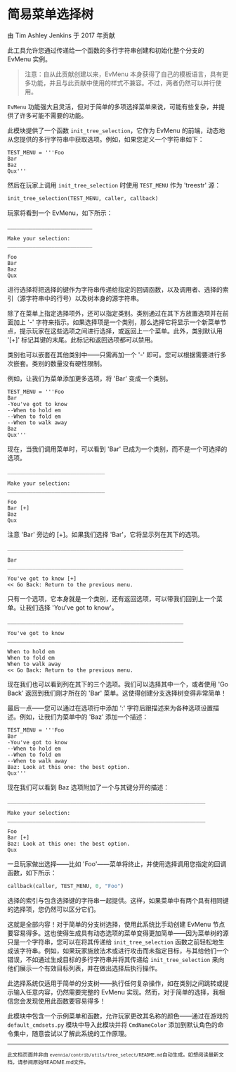 # 简易菜单选择树

由 Tim Ashley Jenkins 于 2017 年贡献

此工具允许您通过传递给一个函数的多行字符串创建和初始化整个分支的 EvMenu 实例。

> 注意：自从此贡献创建以来，EvMenu 本身获得了自己的模板语言，具有更多功能，并且与此贡献中使用的样式不兼容。不过，两者仍然可以并行使用。

`EvMenu` 功能强大且灵活，但对于简单的多项选择菜单来说，可能有些复杂，并提供了许多可能不需要的功能。

此模块提供了一个函数 `init_tree_selection`，它作为 EvMenu 的前端，动态地从您提供的多行字符串中获取选项。例如，如果您定义一个字符串如下：

```
TEST_MENU = '''Foo
Bar
Baz
Qux'''
```

然后在玩家上调用 `init_tree_selection` 时使用 `TEST_MENU` 作为 'treestr' 源：

```python
init_tree_selection(TEST_MENU, caller, callback)
```

玩家将看到一个 EvMenu，如下所示：

```
___________________________

Make your selection:
___________________________

Foo
Bar
Baz
Qux
```

进行选择将把选择的键作为字符串传递给指定的回调函数，以及调用者、选择的索引（源字符串中的行号）以及树本身的源字符串。

除了在菜单上指定选择项外，还可以指定类别。类别通过在其下方放置选项并在前面加上 '-' 字符来指示。如果选择项是一个类别，那么选择它将显示一个新菜单节点，提示玩家在这些选项之间进行选择，或返回上一个菜单。此外，类别默认用 '[+]' 标记其键的末尾。此标记和返回选项都可以禁用。

类别也可以嵌套在其他类别中——只需再加一个 '-' 即可。您可以根据需要进行多次嵌套。类别的数量没有硬性限制。

例如，让我们为菜单添加更多选项，将 'Bar' 变成一个类别。

```
TEST_MENU = '''Foo
Bar
-You've got to know
--When to hold em
--When to fold em
--When to walk away
Baz
Qux'''
```

现在，当我们调用菜单时，可以看到 'Bar' 已成为一个类别，而不是一个可选择的选项。

```
_______________________________

Make your selection:
_______________________________

Foo
Bar [+]
Baz
Qux
```

注意 'Bar' 旁边的 [+]。如果我们选择 'Bar'，它将显示列在其下的选项。

```
________________________________________________________

Bar
________________________________________________________

You've got to know [+]
<< Go Back: Return to the previous menu.
```

只有一个选项，它本身就是一个类别，还有返回选项，可以带我们回到上一个菜单。让我们选择 'You've got to know'。

```
________________________________________________________

You've got to know
________________________________________________________

When to hold em
When to fold em
When to walk away
<< Go Back: Return to the previous menu.
```

现在我们也可以看到列在其下的三个选项。我们可以选择其中一个，或者使用 'Go Back' 返回到我们刚才所在的 'Bar' 菜单。这使得创建分支选择树变得非常简单！

最后一点——您可以通过在选项行中添加 ':' 字符后跟描述来为各种选项设置描述。例如，让我们为菜单中的 'Baz' 添加一个描述：

```
TEST_MENU = '''Foo
Bar
-You've got to know
--When to hold em
--When to fold em
--When to walk away
Baz: Look at this one: the best option.
Qux'''
```

现在我们可以看到 Baz 选项附加了一个与其键分开的描述：

```
_______________________________________________________________

Make your selection:
_______________________________________________________________

Foo
Bar [+]
Baz: Look at this one: the best option.
Qux
```

一旦玩家做出选择——比如 'Foo'——菜单将终止，并使用选择调用您指定的回调函数，如下所示：

```python
callback(caller, TEST_MENU, 0, "Foo")
```

选择的索引与包含选择键的字符串一起提供。这样，如果菜单中有两个具有相同键的选择项，您仍然可以区分它们。

这就是全部内容！对于简单的分支树选择，使用此系统比手动创建 EvMenu 节点要容易得多。这也使得生成具有动态选项的菜单变得更加简单——因为菜单树的源只是一个字符串，您可以在将其传递给 `init_tree_selection` 函数之前轻松地生成该字符串。例如，如果玩家施放法术或进行攻击而未指定目标，与其给他们一个错误，不如通过生成目标的多行字符串并将其传递给 `init_tree_selection` 来向他们展示一个有效目标列表，并在做出选择后执行操作。

此选择系统仅适用于简单的分支树——执行任何复杂操作，如在类别之间跳转或提示输入任意内容，仍然需要完整的 EvMenu 实现。然而，对于简单的选择，我相信您会发现使用此函数要容易得多！

此模块中包含一个示例菜单和函数，允许玩家更改其名称的颜色——通过在游戏的 `default_cmdsets.py` 模块中导入此模块并将 `CmdNameColor` 添加到默认角色的命令集中，随意尝试以了解此系统的工作原理。


----

<small>此文档页面并非由 `evennia/contrib/utils/tree_select/README.md`自动生成。如想阅读最新文档，请参阅原始README.md文件。</small>

